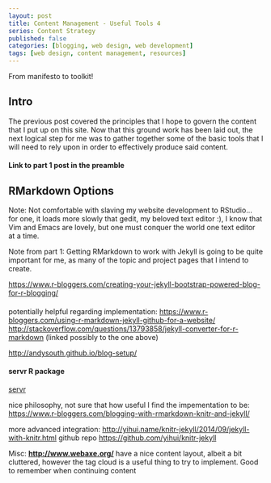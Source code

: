 ```yaml
---
layout: post
title: Content Management - Useful Tools 4
series: Content Strategy
published: false
categories: [blogging, web design, web development]
tags: [web design, content management, resources]
---
```


From manifesto to toolkit!

## Intro
The previous post covered the principles that I hope to govern the content that I put up on this site. Now that this ground work has been laid out, the next logical step for me was to gather together some of the basic tools that I will need to rely upon in order to effectively produce said content.

#### Link to part 1 post in the preamble

## RMarkdown Options


Note: Not comfortable with slaving my website development to RStudio... for one, it loads more slowly that gedit, my beloved text editor :), I know that Vim and Emacs are lovely, but one must conquer the world one text editor at a time.


Note from part 1: Getting RMarkdown to work with Jekyll is going to be quite important for me, as many of the topic and project pages that I intend to create. 

https://www.r-bloggers.com/creating-your-jekyll-bootstrap-powered-blog-for-r-blogging/

####
potentially helpful regarding implementation: https://www.r-bloggers.com/using-r-markdown-jekyll-github-for-a-website/
http://stackoverflow.com/questions/13793858/jekyll-converter-for-r-markdown (linked possibly to the one above)

http://andysouth.github.io/blog-setup/

#### servr R package

[servr](https://github.com/yihui/servr)

nice philosophy, not sure that how useful I find the impementation to be: https://www.r-bloggers.com/blogging-with-rmarkdown-knitr-and-jekyll/

more advanced integration: http://yihui.name/knitr-jekyll/2014/09/jekyll-with-knitr.html github repo https://github.com/yihui/knitr-jekyll


Misc: **http://www.webaxe.org/** have a nice content layout, albeit a bit cluttered, however the tag cloud is a useful thing to try to implement. Good to remember when continuing content 


